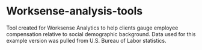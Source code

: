 # Worksense-analysis-tools

Tool created for Worksense Analytics to help clients gauge employee compensation relative to social demographic background. Data used for this example version was pulled from U.S. Bureau of Labor statistics.

